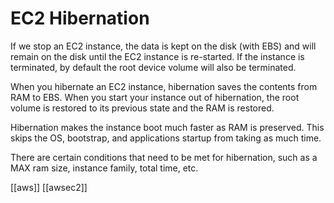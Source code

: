 # EC2 Hibernation

If we stop an EC2 instance, the data is kept on the disk (with EBS) and will remain on the disk until the EC2 instance is re-started. If the instance is terminated, by default the root device volume will also be terminated.

When you hibernate an EC2 instance, hibernation saves the contents from RAM to EBS. When you start your instance out of hibernation, the root volume is restored to its previous state and the RAM is restored.

Hibernation makes the instance boot much faster as RAM is preserved. This skips the OS, bootstrap, and applications startup from taking as much time.

There are certain conditions that need to be met for hibernation, such as a MAX ram size, instance family, total time, etc.

[[aws]]
[[awsec2]]